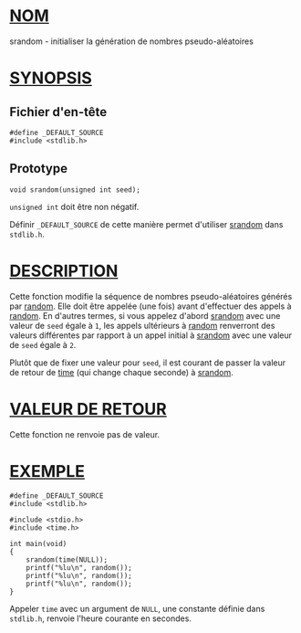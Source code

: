 # [NOM](#nom)

srandom - initialiser la génération de nombres pseudo-aléatoires

# [SYNOPSIS](#synopsis)

## Fichier d'en-tête

    #define _DEFAULT_SOURCE
    #include <stdlib.h>

## Prototype

    void srandom(unsigned int seed);

`unsigned int` doit être non négatif.

Définir `_DEFAULT_SOURCE` de cette manière permet d'utiliser [srandom](srandom) dans `stdlib.h`.

# [DESCRIPTION](#description)

Cette fonction modifie la séquence de nombres pseudo-aléatoires générés par [random](random). Elle doit être appelée (une fois) avant d'effectuer des appels à [random](random). En d'autres termes, si vous appelez d'abord [srandom](srandom) avec une valeur de `seed` égale à `1`, les appels ultérieurs à [random](random) renverront des valeurs différentes par rapport à un appel initial à [srandom](srandom) avec une valeur de `seed` égale à `2`.

Plutôt que de fixer une valeur pour `seed`, il est courant de passer la valeur de retour de [time](/2/time) (qui change chaque seconde) à [srandom](srandom).

# [VALEUR DE RETOUR](#valeur-de-retour)

Cette fonction ne renvoie pas de valeur.

# [EXEMPLE](#exemple)

    #define _DEFAULT_SOURCE
    #include <stdlib.h>

    #include <stdio.h>
    #include <time.h>

    int main(void)
    {
        srandom(time(NULL));
        printf("%lu\n", random());
        printf("%lu\n", random());
        printf("%lu\n", random());
    }

Appeler `time` avec un argument de `NULL`, une constante définie dans `stdlib.h`, renvoie l'heure courante en secondes.